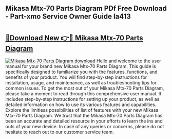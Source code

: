 ## Mikasa Mtx-70 Parts Diagram PDf Free Download - Part-xmo Service Owner Guide la413

# <h2><a href="http://dfjuk2j.blite.top/?on=Mikasa+Mtx-70+Parts+Diagram">🔗Download New 👉🔴 Mikasa Mtx-70 Parts Diagram</a></h2>

[![Mikasa Mtx-70 Parts Diagram download](https://i.imgur.com/lujVjoI.png)](http://dfjuk2j.blite.top/?on=Mikasa+Mtx-70+Parts+Diagram)
Hello and welcome to the user manual for your brand new Mikasa Mtx-70 Parts Diagram. This guide is specifically designed to familiarize you with the features, functions, and benefits of your product. You will find step-by-step instructions for installation, usage, and maintenance, as well as troubleshooting tips for common issues. To get the most out of your Mikasa Mtx-70 Parts Diagram, please take a moment to read through this comprehensive user manual. It includes step-by-step instructions for setting up your product, as well as detailed information on how to use its various features and capabilities. Explore the limitless possibilities of list of features with your new Mikasa Mtx-70 Parts Diagram. We trust that the Mikasa Mtx-70 Parts Diagram has been an accurate and detailed resource in your efforts to learn the ins and outs of your new device. In case of any queries or concerns, please do not hesitate to reach out to our customer service team.
